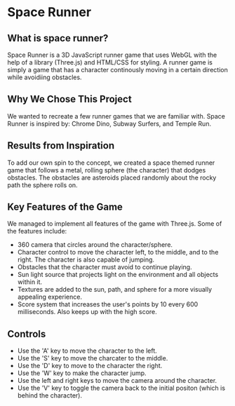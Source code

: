 # Space Runner

## What is space runner?
Space Runner is a 3D JavaScript runner game that uses WebGL with the help of a library (Three.js) and HTML/CSS for styling. A runner game is simply a game that has a character continously moving in a certain direction while avoidiing obstacles.

## Why We Chose This Project
We wanted to recreate a few runner games that we are familiar with. Space Runner is inspired by: Chrome Dino, Subway Surfers, and Temple Run.

## Results from Inspiration
To add our own spin to the concept, we created a space themed runner game that follows a metal, rolling sphere (the character) that dodges obstacles. The obstacles are asteroids placed randomly about the rocky path the sphere rolls on.

## Key Features of the Game
We managed to implement all features of the game with Three.js. Some of the features include:
  * 360 camera that circles around the character/sphere.
  * Character control to move the character left, to the middle, and to the right. The character is also capable of jumping.
  * Obstacles that the character must avoid to continue playing.
  * Sun light source that projects light on the environment and all objects within it.
  * Textures are added to the sun, path, and sphere for a more visually appealing experience.
  * Score system that increases the user's points by 10 every 600 milliseconds. Also keeps up with the high score.

## Controls
* Use the 'A' key to move the character to the left. 
* Use the 'S' key to move the charcater to the middle.
* Use the 'D' key to move to the character the right.
* Use the 'W' key to make the character jump.
* Use the left and right keys to move the camera around the character.
* Use the 'V' key to toggle the camera back to the initial positon (which is behind the character).
